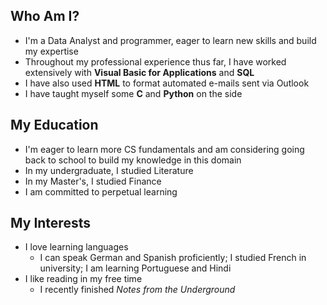 ## Who Am I?

- I'm a Data Analyst and programmer, eager to learn new skills and build my expertise
- Throughout my professional experience thus far, I have worked extensively with **Visual Basic for Applications** and **SQL**
- I have also used **HTML** to format automated e-mails sent via Outlook 
- I have taught myself some **C** and **Python** on the side

## My Education

- I'm eager to learn more CS fundamentals and am considering going back to school to build my knowledge in this domain
- In my undergraduate, I studied Literature
- In my Master's, I studied Finance
- I am committed to perpetual learning

## My Interests

- I love learning languages 
  - I can speak German and Spanish proficiently; I studied French in university; I am learning Portuguese and Hindi
- I like reading in my free time
  - I recently finished *Notes from the Underground*
